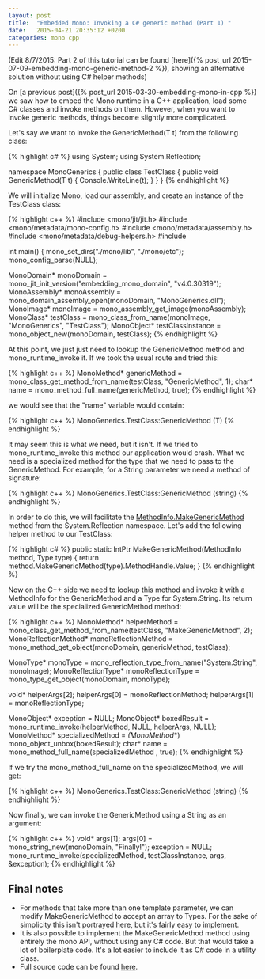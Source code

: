 ```yaml
---
layout: post
title:  "Embedded Mono: Invoking a C# generic method (Part 1) "
date:   2015-04-21 20:35:12 +0200
categories: mono cpp
---
```


(Edit 8/7/2015: Part 2 of this tutorial can be found [here]({% post_url 2015-07-09-embedding-mono-generic-method-2 %}), showing an alternative solution without using C# helper methods)

On [a previous post]({% post_url 2015-03-30-embedding-mono-in-cpp %}) we saw how to embed the Mono runtime in a C++ application, load some C# classes and invoke methods on them. However, when you want to invoke generic methods, things become slightly more complicated.

Let's say we want to invoke the GenericMethod<T>(T t) from the following class:


{% highlight c# %}
using System;
using System.Reflection;

namespace MonoGenerics
{
  public class TestClass
  {
    public void GenericMethod(T t)
    {
      Console.WriteLine(t);
    }
  }
}
{% endhighlight %}

We will initialize Mono, load our assembly, and create an instance of the TestClass class:

{% highlight c++ %}
#include <mono/jit/jit.h>
#include <mono/metadata/mono-config.h>
#include <mono/metadata/assembly.h>
#include <mono/metadata/debug-helpers.h>
#include <string>

int main()
{
  mono_set_dirs("./mono/lib", "./mono/etc");
  mono_config_parse(NULL);

  MonoDomain* monoDomain = mono_jit_init_version("embedding_mono_domain",
                                                 "v4.0.30319");
  MonoAssembly* monoAssembly = mono_domain_assembly_open(monoDomain,
                                                         "MonoGenerics.dll");
  MonoImage* monoImage = mono_assembly_get_image(monoAssembly);
  MonoClass* testClass = mono_class_from_name(monoImage,
                                              "MonoGenerics",
                                              "TestClass");
  MonoObject* testClassInstance = mono_object_new(monoDomain, testClass);
{% endhighlight %}

At this point, we just just need to lookup the GenericMethod method and mono_runtime_invoke it. If we took the usual route and tried this:

{% highlight c++ %}
MonoMethod* genericMethod = mono_class_get_method_from_name(testClass, 
                                                            "GenericMethod", 
                                                            1);
char* name = mono_method_full_name(genericMethod, true);
{% endhighlight %}

we would see that the "name" variable would contain:

{% highlight c++ %}
MonoGenerics.TestClass:GenericMethod<T> (T)
{% endhighlight %}

It may seem this is what we need, but it isn't. If we tried to mono_runtime_invoke this method our application would crash. What we need is a specialized method for the type that we need to pass to the GenericMethod. For example, for a String parameter we need a method of signature:

{% highlight c++ %}
MonoGenerics.TestClass:GenericMethod<string> (string)
{% endhighlight %}

In order to do this, we will facilitate the [MethodInfo.MakeGenericMethod](https://msdn.microsoft.com/en-us/library/system.reflection.methodinfo.makegenericmethod(v=vs.110).aspx) method from the System.Reflection namespace. Let's add the following helper method to our TestClass:

{% highlight c# %}
public static IntPtr MakeGenericMethod(MethodInfo method, Type type)
{
  return method.MakeGenericMethod(type).MethodHandle.Value;
}
{% endhighlight %}

Now on the C++ side we need to lookup this method and invoke it with a MethodInfo for the GenericMethod and a Type for System.String. Its return value will be the specialized GenericMethod method:

{% highlight c++ %}
MonoMethod* helperMethod = mono_class_get_method_from_name(testClass,
                                                           "MakeGenericMethod",
                                                           2);
MonoReflectionMethod* monoReflectionMethod = mono_method_get_object(monoDomain,
                                                                    genericMethod,
                                                                    testClass);

MonoType* monoType = mono_reflection_type_from_name("System.String", 
                                                     monoImage);
MonoReflectionType* monoReflectionType = mono_type_get_object(monoDomain,
                                                              monoType);

void* helperArgs[2];
helperArgs[0] = monoReflectionMethod;
helperArgs[1] = monoReflectionType;

MonoObject* exception = NULL;
MonoObject* boxedResult = mono_runtime_invoke(helperMethod, 
                                              NULL, 
                                              helperArgs, 
                                              NULL);
MonoMethod* specializedMethod = *(MonoMethod**) mono_object_unbox(boxedResult);
char* name = mono_method_full_name(specializedMethod , true);
{% endhighlight %}

If we try the mono_method_full_name on the specializedMethod, we will get:

{% highlight c++ %}
MonoGenerics.TestClass:GenericMethod<string> (string)
{% endhighlight %}


Now finally, we can invoke the GenericMethod using a String as an argument:

{% highlight c++ %}
void* args[1];
args[0] = mono_string_new(monoDomain, "Finally!");
exception = NULL;
mono_runtime_invoke(specializedMethod, testClassInstance, args, &exception);
{% endhighlight %}

## Final notes
* For methods that take more than one template parameter, we can modify MakeGenericMethod to accept an array to Types. For the sake of simplicity this isn't portrayed here, but it's fairly easy to implement.
* It is also possible to implement the MakeGenericMethod method using entirely the mono API, without using any C# code. But that would take a lot of boilerplate code. It's a lot easier to include it as C# code in a utility class.
* Full source code can be found [here](https://gist.github.com/gedim21/c50e46173e9e55083ed4).